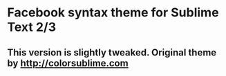 # Facebook syntax theme for Sublime Text 2/3
## This version is slightly tweaked. Original theme by http://colorsublime.com
